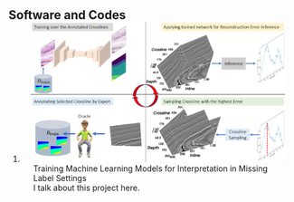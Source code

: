 <h1 id="software"></h1>

<h2 style="margin: 60px 0px -15px;">Software and Codes</h2>


<div>
<ol>

<li>
<div class="pub-row">
  <div class="col-sm-3 abbr" style="position: relative;padding-right: 15px;padding-left: 15px;">
    <img src="./assets/teaser/geo-al.png" class="teaser img-fluid z-depth-1" style="width=100%;height=100%">
  </div>
  <div class="col-sm-9" style="position: relative;padding-right: 15px;padding-left: 20px;">
      <div class="title">Training Machine Learning Models for Interpretation in Missing Label Settings</div>
    <div class="links">
      I talk about this project here.
    </div>
  </div>
</div>
</li>


</ol>
</div>
